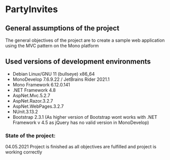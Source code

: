 # PartyInvites

## General assumptions of the project
The general objectives of the project are to create a sample web application using the MVC pattern on the Mono platform

## Used versions of development environments
* Debian Linux/GNU 11 (bullseye) x86_64
* MonoDevelop 7.6.9.22 / JetBrains Rider 2021.1
* Mono Framework 6.12.0.141
* .NET Framework 4.8
* AspNet.Mvc.5.2.7
* AspNet.Razor.3.2.7
* AspNet.WebPages.3.2.7
* NUnit.3.13.2
* Bootstrap 2.3.1 (As higher version of Bootstrap wont works with .NET Framework v 4.5 as jQuery has no valid version in MonoDevelop)

### State of the project:
04.05.2021 Project is finished as all objectives are fulfilled and project is working correctly
